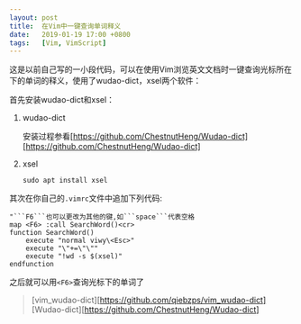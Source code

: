 ```yaml
---
layout:	post
title:	在Vim中一键查询单词释义
date:	2019-01-19 17:00 +0800
tags:	[Vim, VimScript]
---
```


这是以前自己写的一小段代码，可以在使用Vim浏览英文文档时一键查询光标所在下的单词的释义，使用了wudao-dict，xsel两个软件：

首先安装wudao-dict和xsel：

1. wudao-dict

	安装过程参看[https://github.com/ChestnutHeng/Wudao-dict][https://github.com/ChestnutHeng/Wudao-dict]

2. xsel
	```
	sudo apt install xsel
	```
其次在你自己的```.vimrc```文件中追加下列代码:

```VimScript
"```F6```也可以更改为其他的键,如```space```代表空格
map <F6> :call SearchWord()<cr>
function SearchWord()
	execute "normal viwy\<Esc>"
	execute "\"+=\"\""
	execute "!wd -s $(xsel)"
endfunction
```

之后就可以用```<F6>```查询光标下的单词了

>	[vim_wudao-dict][https://github.com/qiebzps/vim_wudao-dict]
	[Wudao-dict][https://github.com/ChestnutHeng/Wudao-dict]

